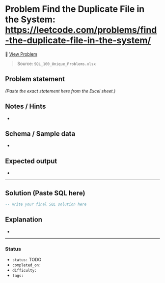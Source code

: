 # Problem Find the Duplicate File in the System: https://leetcode.com/problems/find-the-duplicate-file-in-the-system/

🔗 [View Problem](https://leetcode.com/problems/find-the-duplicate-file-in-the-system/)

> Source: `SQL_100_Unique_Problems.xlsx`

## Problem statement
*(Paste the exact statement here from the Excel sheet.)*

## Notes / Hints
- 

## Schema / Sample data
- 

## Expected output
- 

---

## Solution (Paste SQL here)
```sql
-- Write your final SQL solution here
```

## Explanation
- 

---

### Status
- `status:` TODO
- `completed_on:` 
- `difficulty:` 
- `tags:` 
